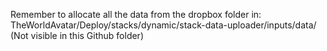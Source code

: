 Remember to allocate all the data from the dropbox folder in:
TheWorldAvatar/Deploy/stacks/dynamic/stack-data-uploader/inputs/data/
(Not visible in this Github folder)
